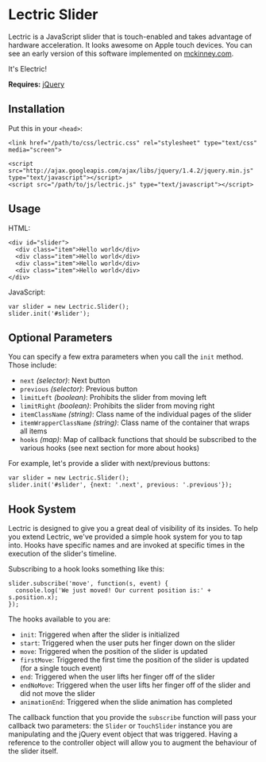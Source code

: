 # Lectric Slider

Lectric is a JavaScript slider that is touch-enabled and takes advantage of hardware acceleration. It looks awesome on Apple touch devices. You can see an early version of this software implemented on [mckinney.com](http://mckinney.com).

It's Electric!

**Requires:** [jQuery](http://github.com/jquery/jquery)

## Installation

Put this in your `<head>`:
    
    <link href="/path/to/css/lectric.css" rel="stylesheet" type="text/css" media="screen">

    <script src="http://ajax.googleapis.com/ajax/libs/jquery/1.4.2/jquery.min.js" type="text/javascript"></script>
    <script src="/path/to/js/lectric.js" type="text/javascript"></script>

## Usage

HTML:

    <div id="slider">
      <div class="item">Hello world</div>
      <div class="item">Hello world</div>
      <div class="item">Hello world</div>
      <div class="item">Hello world</div>
    </div>

JavaScript:

    var slider = new Lectric.Slider();
    slider.init('#slider');

## Optional Parameters

You can specify a few extra parameters when you call the `init` method. Those include:

- `next` *(selector)*: Next button
- `previous` *(selector)*: Previous button
- `limitLeft` *(boolean)*: Prohibits the slider from moving left
- `limitRight` *(boolean)*: Prohibits the slider from moving right
- `itemClassName` *(string)*: Class name of the individual pages of the slider
- `itemWrapperClassName` *(string)*: Class name of the container that wraps all items
- `hooks` *(map)*: Map of callback functions that should be subscribed to the various hooks (see next section for more about hooks)

For example, let's provide a slider with next/previous buttons:

    var slider = new Lectric.Slider();
    slider.init('#slider', {next: '.next', previous: '.previous'});

## Hook System

Lectric is designed to give you a great deal of visibility of its insides. To help you extend Lectric, we've provided a simple hook system for you to tap into. Hooks have specific names and are invoked at specific times in the execution of the slider's timeline. 

Subscribing to a hook looks something like this:

    slider.subscribe('move', function(s, event) {
      console.log('We just moved! Our current position is:' + s.position.x);
    });

The hooks available to you are:

- `init`: Triggered when after the slider is initialized
- `start`: Triggered when the user puts her finger down on the slider
- `move`: Triggered when the position of the slider is updated
- `firstMove`: Triggered the first time the position of the slider is updated (for a single touch event)
- `end`: Triggered when the user lifts her finger off of the slider
- `endNoMove`: Triggered when the user lifts her finger off of the slider and did not move the slider
- `animationEnd`: Triggered when the slide animation has completed

The callback function that you provide the `subscribe` function will pass your callback two parameters: the `Slider` or `TouchSlider` instance you are manipulating and the jQuery event object that was triggered. Having a reference to the controller object will allow you to augment the behaviour of the slider itself.
